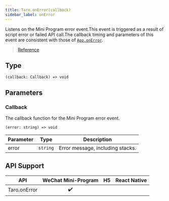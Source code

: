 ```yaml
---
title: Taro.onError(callback)
sidebar_label: onError
---
```


Listens on the Mini Program error event.This event is triggered as a result of script error or failed API call.The callback timing and parameters of this event are consistent with those of [`App.onError`](https://developers.weixin.qq.com/miniprogram/en/dev/reference/api/App.html#onerrorstring-error).

> [Reference](https://developers.weixin.qq.com/miniprogram/dev/api/base/app/app-event/wx.onError.html)

## Type

```tsx
(callback: Callback) => void
```

## Parameters

### Callback

The callback function for the Mini Program error event.

```tsx
(error: string) => void
```

<table>
  <thead>
    <tr>
      <th>Parameter</th>
      <th>Type</th>
      <th>Description</th>
    </tr>
  </thead>
  <tbody>
    <tr>
      <td>error</td>
      <td><code>string</code></td>
      <td>Error message, including stacks.</td>
    </tr>
  </tbody>
</table>

## API Support

|     API      | WeChat Mini-Program | H5 | React Native |
|:------------:|:-------------------:|:--:|:------------:|
| Taro.onError |         ✔️          |    |              |
